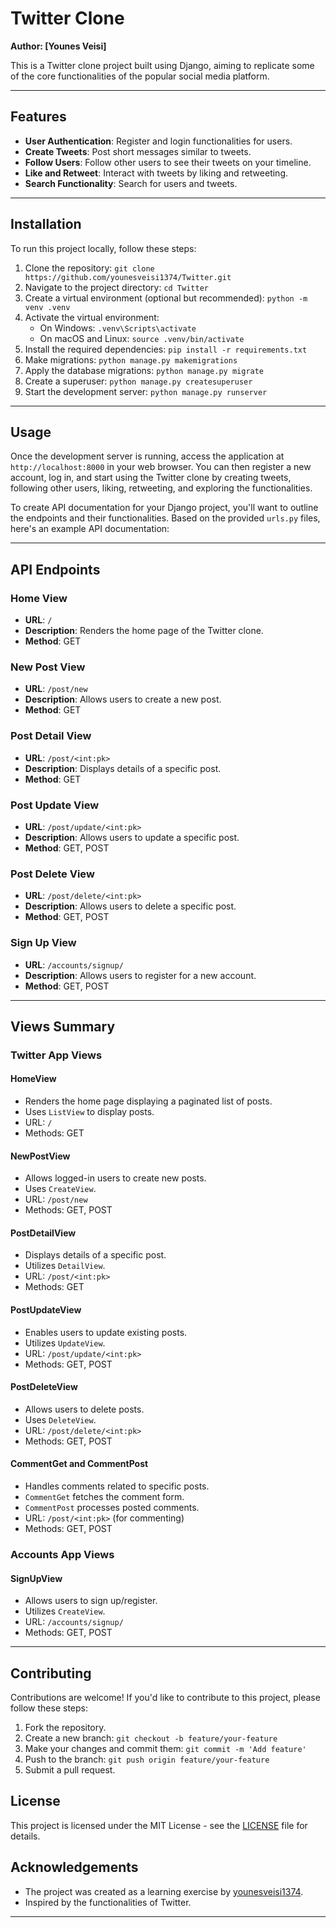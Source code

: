 # Twitter Clone

**Author: [Younes Veisi]**

This is a Twitter clone project built using Django, aiming to replicate some of the core functionalities of the popular social media platform.

---

## Features

- **User Authentication**: Register and login functionalities for users.
- **Create Tweets**: Post short messages similar to tweets.
- **Follow Users**: Follow other users to see their tweets on your timeline.
- **Like and Retweet**: Interact with tweets by liking and retweeting.
- **Search Functionality**: Search for users and tweets.

---

## Installation

To run this project locally, follow these steps:

1. Clone the repository: `git clone https://github.com/younesveisi1374/Twitter.git`
2. Navigate to the project directory: `cd Twitter`
3. Create a virtual environment (optional but recommended): `python -m venv .venv`
4. Activate the virtual environment:
   - On Windows: `.venv\Scripts\activate`
   - On macOS and Linux: `source .venv/bin/activate`
5. Install the required dependencies: `pip install -r requirements.txt`
6. Make migrations: `python manage.py makemigrations`
7. Apply the database migrations: `python manage.py migrate`
8. Create a superuser: `python manage.py createsuperuser`
9. Start the development server: `python manage.py runserver`

---


## Usage

Once the development server is running, access the application at `http://localhost:8000` in your web browser. You can then register a new account, log in, and start using the Twitter clone by creating tweets, following other users, liking, retweeting, and exploring the functionalities.

To create API documentation for your Django project, you'll want to outline the endpoints and their functionalities. Based on the provided `urls.py` files, here's an example API documentation:

---

## API Endpoints

### Home View
- **URL**: `/`
- **Description**: Renders the home page of the Twitter clone.
- **Method**: GET

### New Post View
- **URL**: `/post/new`
- **Description**: Allows users to create a new post.
- **Method**: GET

### Post Detail View
- **URL**: `/post/<int:pk>`
- **Description**: Displays details of a specific post.
- **Method**: GET

### Post Update View
- **URL**: `/post/update/<int:pk>`
- **Description**: Allows users to update a specific post.
- **Method**: GET, POST

### Post Delete View
- **URL**: `/post/delete/<int:pk>`
- **Description**: Allows users to delete a specific post.
- **Method**: GET, POST

### Sign Up View
- **URL**: `/accounts/signup/`
- **Description**: Allows users to register for a new account.
- **Method**: GET, POST

---

## Views Summary

### Twitter App Views

#### HomeView
- Renders the home page displaying a paginated list of posts.
- Uses `ListView` to display posts.
- URL: `/`
- Methods: GET

#### NewPostView
- Allows logged-in users to create new posts.
- Uses `CreateView`.
- URL: `/post/new`
- Methods: GET, POST

#### PostDetailView
- Displays details of a specific post.
- Utilizes `DetailView`.
- URL: `/post/<int:pk>`
- Methods: GET

#### PostUpdateView
- Enables users to update existing posts.
- Utilizes `UpdateView`.
- URL: `/post/update/<int:pk>`
- Methods: GET, POST

#### PostDeleteView
- Allows users to delete posts.
- Uses `DeleteView`.
- URL: `/post/delete/<int:pk>`
- Methods: GET, POST

#### CommentGet and CommentPost
- Handles comments related to specific posts.
- `CommentGet` fetches the comment form.
- `CommentPost` processes posted comments.
- URL: `/post/<int:pk>` (for commenting)
- Methods: GET, POST


### Accounts App Views

#### SignUpView
- Allows users to sign up/register.
- Utilizes `CreateView`.
- URL: `/accounts/signup/`
- Methods: GET, POST

---

## Contributing

Contributions are welcome! If you'd like to contribute to this project, please follow these steps:

1. Fork the repository.
2. Create a new branch: `git checkout -b feature/your-feature`
3. Make your changes and commit them: `git commit -m 'Add feature'`
4. Push to the branch: `git push origin feature/your-feature`
5. Submit a pull request.

## License

This project is licensed under the MIT License - see the [LICENSE](LICENSE) file for details.

## Acknowledgements

- The project was created as a learning exercise by [younesveisi1374](https://github.com/younesveisi1374).
- Inspired by the functionalities of Twitter.

---